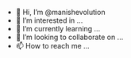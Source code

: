 - 👋 Hi, I’m @manishevolution
- 👀 I’m interested in ...
- 🌱 I’m currently learning ...
- 💞️ I’m looking to collaborate on ...
- 📫 How to reach me ...

<!---
manishevolution/manishevolution is a ✨ special ✨ repository because its `README.md` (this file) appears on your GitHub profile.
You can click the Preview link to take a look at your changes.
--->
